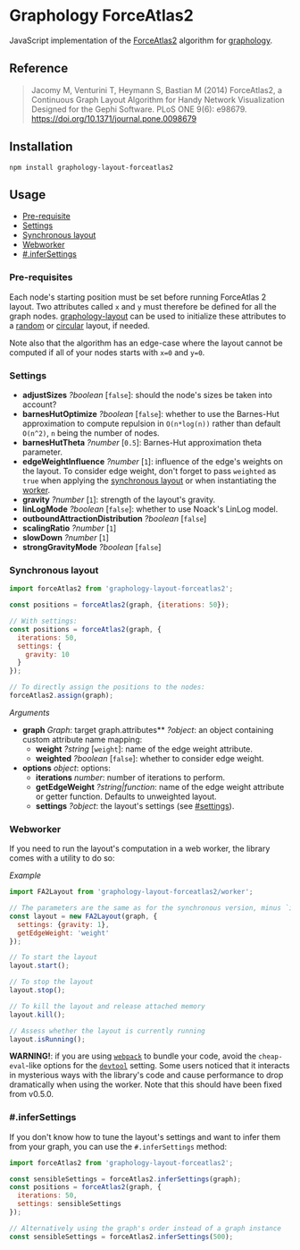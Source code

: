 # Graphology ForceAtlas2

JavaScript implementation of the [ForceAtlas2](https://journals.plos.org/plosone/article?id=10.1371/journal.pone.0098679) algorithm for [graphology](https://graphology.github.io).

## Reference

> Jacomy M, Venturini T, Heymann S, Bastian M (2014) ForceAtlas2, a Continuous Graph Layout Algorithm for Handy Network Visualization Designed for the Gephi Software. PLoS ONE 9(6): e98679. https://doi.org/10.1371/journal.pone.0098679

## Installation

```
npm install graphology-layout-forceatlas2
```

## Usage

- [Pre-requisite](#pre-requisite)
- [Settings](#settings)
- [Synchronous layout](#synchronous-layout)
- [Webworker](#webworker)
- [#.inferSettings](#infersettings)

### Pre-requisites

Each node's starting position must be set before running ForceAtlas 2 layout. Two attributes called `x` and `y` must therefore be defined for all the graph nodes. [graphology-layout](https://github.com/graphology/graphology-layout) can be used to initialize these attributes to a [random](https://github.com/graphology/graphology-layout#random) or [circular](https://github.com/graphology/graphology-layout#circular) layout, if needed.

Note also that the algorithm has an edge-case where the layout cannot be computed if all of your nodes starts with `x=0` and `y=0`.

### Settings

- **adjustSizes** _?boolean_ [`false`]: should the node's sizes be taken into account?
- **barnesHutOptimize** _?boolean_ [`false`]: whether to use the Barnes-Hut approximation to compute repulsion in `O(n*log(n))` rather than default `O(n^2)`, `n` being the number of nodes.
- **barnesHutTheta** _?number_ [`0.5`]: Barnes-Hut approximation theta parameter.
- **edgeWeightInfluence** _?number_ [`1`]: influence of the edge's weights on the layout. To consider edge weight, don't forget to pass `weighted` as `true` when applying the [synchronous layout](#synchronous-layout) or when instantiating the [worker](#webworker).
- **gravity** _?number_ [`1`]: strength of the layout's gravity.
- **linLogMode** _?boolean_ [`false`]: whether to use Noack's LinLog model.
- **outboundAttractionDistribution** _?boolean_ [`false`]
- **scalingRatio** _?number_ [`1`]
- **slowDown** _?number_ [`1`]
- **strongGravityMode** _?boolean_ [`false`]

### Synchronous layout

```js
import forceAtlas2 from 'graphology-layout-forceatlas2';

const positions = forceAtlas2(graph, {iterations: 50});

// With settings:
const positions = forceAtlas2(graph, {
  iterations: 50,
  settings: {
    gravity: 10
  }
});

// To directly assign the positions to the nodes:
forceAtlas2.assign(graph);
```

_Arguments_

- **graph** _Graph_: target graph.attributes\*\* _?object_: an object containing custom attribute name mapping:
  - **weight** _?string_ [`weight`]: name of the edge weight attribute.
  - **weighted** _?boolean_ [`false`]: whether to consider edge weight.
- **options** _object_: options:
  - **iterations** _number_: number of iterations to perform.
  - **getEdgeWeight** _?string\|function_: name of the edge weight attribute or getter function. Defaults to unweighted layout.
  - **settings** _?object_: the layout's settings (see [#settings](#settings)).

### Webworker

If you need to run the layout's computation in a web worker, the library comes with a utility to do so:

_Example_

```js
import FA2Layout from 'graphology-layout-forceatlas2/worker';

// The parameters are the same as for the synchronous version, minus `iterations` of course
const layout = new FA2Layout(graph, {
  settings: {gravity: 1},
  getEdgeWeight: 'weight'
});

// To start the layout
layout.start();

// To stop the layout
layout.stop();

// To kill the layout and release attached memory
layout.kill();

// Assess whether the layout is currently running
layout.isRunning();
```

**WARNING!**: if you are using [`webpack`](https://webpack.js.org/) to bundle your code, avoid the `cheap-eval`-like options for the [`devtool`](https://webpack.js.org/configuration/devtool/) setting. Some users noticed that it interacts in mysterious ways with the library's code and cause performance to drop dramatically when using the worker. Note that this should have been fixed from v0.5.0.

### #.inferSettings

If you don't know how to tune the layout's settings and want to infer them from your graph, you can use the `#.inferSettings` method:

```js
import forceAtlas2 from 'graphology-layout-forceatlas2';

const sensibleSettings = forceAtlas2.inferSettings(graph);
const positions = forceAtlas2(graph, {
  iterations: 50,
  settings: sensibleSettings
});

// Alternatively using the graph's order instead of a graph instance
const sensibleSettings = forceAtlas2.inferSettings(500);
```
